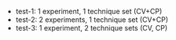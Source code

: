 - test-1: 1 experiment,  1 technique set  (CV+CP)
- test-2: 2 experiments, 1 technique set  (CV+CP)
- test-3: 1 experiment,  2 technique sets (CV, CP)

